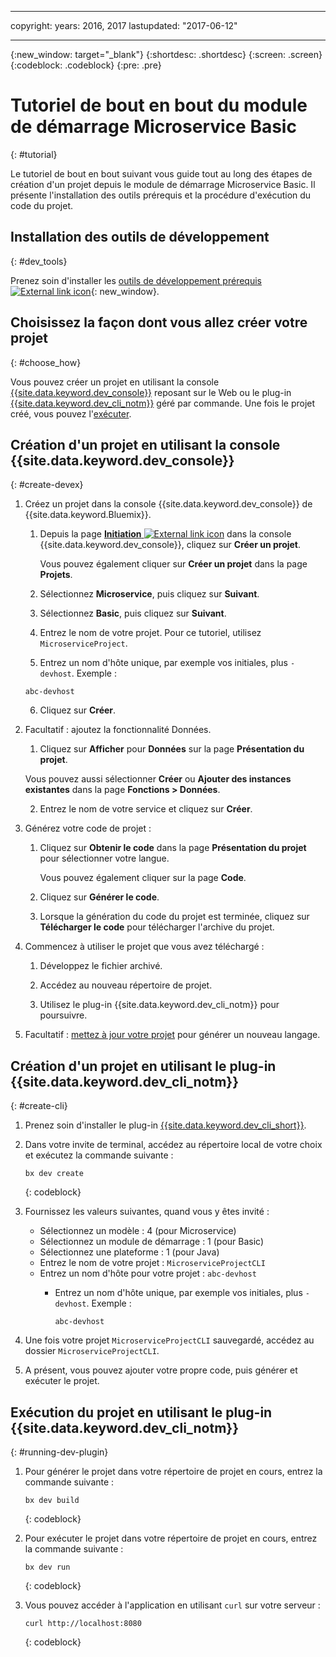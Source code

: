 ﻿---

copyright:
  years: 2016, 2017
lastupdated: "2017-06-12"

---
{:new_window: target="_blank"}
{:shortdesc: .shortdesc}
{:screen: .screen}
{:codeblock: .codeblock}
{:pre: .pre}

# Tutoriel de bout en bout du module de démarrage Microservice Basic
{: #tutorial}

Le tutoriel de bout en bout suivant vous guide tout au long des étapes de création d'un projet
depuis le module de démarrage Microservice Basic. Il présente l'installation des outils
prérequis et la procédure d'exécution du code du projet.



## Installation des outils de développement
{: #dev_tools}

Prenez soin d'installer les [outils
de développement prérequis![External link icon](../icons/launch-glyph.svg "External link icon")](get_code.html#prereq-dev-tools){: new_window}.


## Choisissez la façon dont vous allez créer votre projet 
{: #choose_how}

Vous pouvez créer un projet en utilisant la console [{{site.data.keyword.dev_console}}](#create-devex) reposant sur le Web ou le plug-in [{{site.data.keyword.dev_cli_notm}}](#create-cli) géré par commande. 
Une fois le projet créé, vous pouvez l'[exécuter](#running-dev-plugin).


## Création d'un projet en utilisant la console {{site.data.keyword.dev_console}}
{: #create-devex}

1. Créez un projet dans la console {{site.data.keyword.dev_console}}
de {{site.data.keyword.Bluemix}}.

	1. Depuis la page
[**Initiation**
![External link icon](../icons/launch-glyph.svg "External link icon")](https://console.ng.bluemix.net/developer/getting-started/) dans la console {{site.data.keyword.dev_console}}, cliquez sur
**Créer un projet**.

		Vous pouvez également cliquer sur **Créer un projet** dans
la page **Projets**. 

	2. Sélectionnez **Microservice**, puis cliquez sur
**Suivant**.

	3. Sélectionnez **Basic**, puis cliquez sur
**Suivant**.

	4. Entrez le nom de votre projet. Pour ce tutoriel, utilisez `MicroserviceProject`.   

	5. Entrez un nom d'hôte unique, par exemple vos initiales, plus
`-devhost`. Exemple :
	
	 ```
	 abc-devhost
 	 ```
	   
	6. Cliquez sur **Créer**.

2. Facultatif : ajoutez la fonctionnalité Données.

	1. Cliquez sur **Afficher** pour **Données** sur la page **Présentation du projet**.

      Vous pouvez aussi sélectionner **Créer** ou
**Ajouter des instances existantes** dans la page **Fonctions > Données**.


   2. Entrez le nom de votre service et cliquez sur
**Créer**.

3. Générez votre code de projet :

	1. Cliquez sur **Obtenir le code** dans la page
**Présentation du projet** pour sélectionner votre langue.

   
		Vous pouvez également cliquer sur la page **Code**.
      
	2. Cliquez sur **Générer le code**.
   
	3. Lorsque la génération du code du projet est terminée, cliquez sur **Télécharger le code** pour télécharger l'archive du projet.

4. Commencez à utiliser le projet que vous avez téléchargé :

	1. Développez le fichier archivé.
	
	2. Accédez au nouveau répertoire de projet.
	
	3. Utilisez le plug-in {{site.data.keyword.dev_cli_notm}} pour poursuivre.

5. Facultatif : [mettez à jour votre projet](project_overview_page.html#update_language) pour générer un nouveau langage.


## Création d'un projet en utilisant le plug-in {{site.data.keyword.dev_cli_notm}}
{: #create-cli}

1. Prenez soin d'installer le plug-in [{{site.data.keyword.dev_cli_short}}](dev_cli.html).

2. Dans votre invite de terminal, accédez au répertoire local de votre choix et
exécutez la commande suivante : 
  
	```
	bx dev create
	```
	{: codeblock}

3. Fournissez les valeurs suivantes, quand vous y êtes invité :

	* Sélectionnez un modèle : 4 (pour Microservice)
	* Sélectionnez un module de démarrage : 1 (pour Basic) 
	* Sélectionnez une plateforme : 1 (pour Java)
	* Entrez le nom de votre projet : `MicroserviceProjectCLI`
	* Entrez un nom d'hôte pour votre projet : `abc-devhost`
	  * Entrez un nom d'hôte unique, par exemple vos initiales, plus `-devhost`. Exemple :
	
	     ```
	     abc-devhost
 	     ```

4. Une fois votre projet `MicroserviceProjectCLI` sauvegardé, accédez au dossier `MicroserviceProjectCLI`.

5. A présent, vous pouvez ajouter votre propre code, puis générer et exécuter le
projet.

 
 
## Exécution du projet en utilisant le plug-in {{site.data.keyword.dev_cli_notm}}
{: #running-dev-plugin}

1. Pour générer le projet dans votre répertoire de projet en cours, entrez la
commande suivante :

	```
	bx dev build
	```     
	{: codeblock}

2. Pour exécuter le projet dans votre répertoire de projet en cours, entrez la
commande suivante :


	```
	bx dev run
	```
	{: codeblock}	

3. Vous pouvez accéder à l'application en utilisant `curl` sur votre serveur :

	```
	curl http://localhost:8080	
	```
	{: codeblock}
